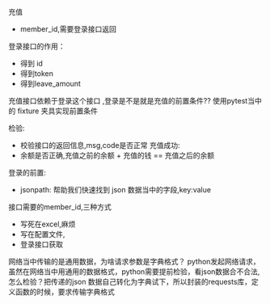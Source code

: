 充值
- member_id,需要登录接口返回

登录接口的作用：
- 得到 id
- 得到token
- 得到leave_amount

充值接口依赖于登录这个接口
,登录是不是就是充值的前置条件??
使用pytest当中的 fixture 夹具实现前置条件

检验:
- 校验接口的返回信息,msg,code是否正常
充值成功:
- 余额是否正确,充值之前的余额 + 充值的钱 == 充值之后的余额

登录的前置:
- jsonpath: 帮助我们快速找到 json 数据当中的字段,key:value

接口需要的member_id,三种方式
- 写死在excel,麻烦
- 写在配置文件,
- 登录接口获取

网络当中传输的是通用数据，为啥请求参数是字典格式？
python发起网络请求，虽然在网络当中用通用的数据格式，python需要提前检验，看json数据合不合法,
怎么检验？把传递的json 数据自己转化为字典试下，所以封装的requests库，定义函数的时候，要求传输字典格式